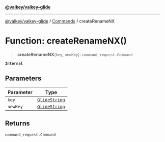 [**@valkey/valkey-glide**](../../README.md)

***

[@valkey/valkey-glide](../../modules.md) / [Commands](../README.md) / createRenameNX

# Function: createRenameNX()

> **createRenameNX**(`key`, `newKey`): `command_request.Command`

**`Internal`**

## Parameters

| Parameter | Type |
| ------ | ------ |
| `key` | [`GlideString`](../../BaseClient/type-aliases/GlideString.md) |
| `newKey` | [`GlideString`](../../BaseClient/type-aliases/GlideString.md) |

## Returns

`command_request.Command`
